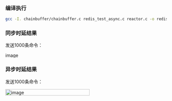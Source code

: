### 编译执行

```bash
gcc -I. chainbuffer/chainbuffer.c redis_test_async.c reactor.c -o redis-test-async -lhiredis
```

### 同步时延结果
发送1000条命令：

<img width="304" height="16" alt="image" src="https://github.com/user-attachments/assets/1560df62-f466-4dc3-8540-1e7a76e771f8" />


### 异步时延结果
发送1000条命令：

<img width="263" height="20" alt="image" src="https://github.com/user-attachments/assets/cb14d1e1-cf7d-415f-8496-535a2dc5e1d5" />
